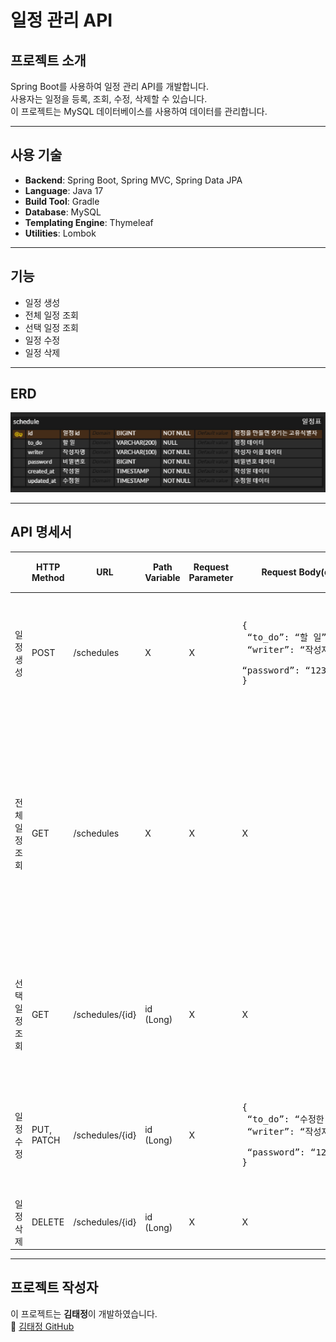 # 일정 관리 API

## 프로젝트 소개
Spring Boot를 사용하여 일정 관리 API를 개발합니다.  
사용자는 일정을 등록, 조회, 수정, 삭제할 수 있습니다.  
이 프로젝트는 MySQL 데이터베이스를 사용하여 데이터를 관리합니다.

---

## 사용 기술
- **Backend**: Spring Boot, Spring MVC, Spring Data JPA
- **Language**: Java 17
- **Build Tool**: Gradle
- **Database**: MySQL
- **Templating Engine**: Thymeleaf
- **Utilities**: Lombok

---

## 기능

- 일정 생성
- 전체 일정 조회
- 선택 일정 조회
- 일정 수정
- 일정 삭제

---
## ERD

![schedule Database](images/Schedule_ERD.png)

---

## API 명세서
|       | HTTP Method | URL | Path Variable |Request Parameter| Request Body(dto)                                                                             | Response                                                                                                                                                                                                                                                                                                         | HTTP 상태 코드 |
|-------|-------------|-----|---------------|--|-----------------------------------------------------------------------------------------------|------------------------------------------------------------------------------------------------------------------------------------------------------------------------------------------------------------------------------------------------------------------------------------------------------------------|------------|
| 일정 생성 | POST        |/schedules| X             |X| <pre>{<br/>    “to_do”: “할 일”, <br/>    “writer”: “작성자명”, <br/>    “password”: “1234”<br/>}</pre> | <pre>{<br/>    “id”: “1”, <br/>    “to_do”: “할 일”, <br/>    “writer”: “작성자명”, <br/>    “created_at”: “작성일”, <br/>    “updated_at”: “수정일” <br/>}</pre>                                                                                                                                                            | 201: 정상 등록 
|전체 일정 조회| GET         |/schedules| X             |X| X                                                                                             | <pre>[<br/>{<br/>    “id”: “1”, <br/>    “to_do”: “할 일”, <br/>    “writer”: “작성자명”, <br/>    “created_at”: “작성일”, <br/>    “updated_at”: “수정일” <br/>}<br/>{ <br/>    “id”: “2”, <br/>    “to_do”: “할 일”, <br/>    “writer”: “작성자명”, <br/>    “created_at”: “작성일”, <br/>    “updated_at”: “수정일”<br/>}<br/>]</pre> | 200: 정상 조회
|선택 일정 조회| GET         |/schedules/{id}| id (Long)     |X| X                                                                                             | <pre>{<br/>    “id”: “1”, <br/>    “to_do”: “할 일”, <br/>    “writer”: “작성자명”, <br/>    “created_at”: “작성일”, <br/>    “updated_at”: “수정일”<br/>}</pre>                                                                                                                                                             | 200: 정상 조회 
|일정 수정| PUT, PATCH  |/schedules/{id}| id (Long)|X| <pre>{<br/>    “to_do”: “수정한 일정”, <br/>    “writer”: “작성자명”, <br/>    “password”: “1234"<br/>}</pre> | <pre>{<br/>    “id”: “1”,<br/>    “to_do”: “수정한 일정”, <br/>    “writer”: “작성자명”, <br/>    “created_at”: “작성일”,<br/>    “update_at”: “수정일”<br/>}</pre>                                                                                                                                                             |200: 정상 수정
|일정 삭제|DELETE|/schedules/{id}|id (Long)|X| X                                                                                             | <pre>{<br/>    “msg”: “일정 삭제 완료!”<br/>}</pre>                                                                                                                                                                                                                                                                    | 200: 정상 삭제                                                                                                                                                                                                                                                                 

---
## 프로젝트 작성자
이 프로젝트는 **김태정**이 개발하였습니다.  
🔗 [김태정 GitHub](https://github.com/xaehub)
